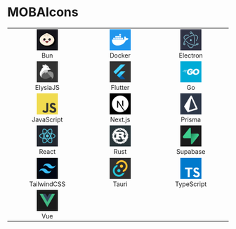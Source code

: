 # MOBAIcons

<table>
  <tr>
    <td align="center" width="1000"><img src="./icons/bun.svg" height="48" width="48"><br>Bun</td>
    <td align="center" width="1000"><img src="./icons/docker.svg" height="48" width="48"><br>Docker</td>
    <td align="center" width="1000"><img src="./icons/electron.svg" height="48" width="48"><br>Electron</td>
  </tr>
  <tr>
    <td align="center" width="1000"><img src="./icons/elysiajs.svg" height="48" width="48"><br>ElysiaJS</td>
    <td align="center" width="1000"><img src="./icons/flutter.svg" height="48" width="48"><br>Flutter</td>
    <td align="center" width="1000"><img src="./icons/go.svg" height="48" width="48"><br>Go</td>
  </tr>
  <tr>
    <td align="center" width="1000"><img src="./icons/javascript.svg" height="48" width="48"><br>JavaScript</td>
    <td align="center" width="1000"><img src="./icons/nextjs.svg" height="48" width="48"><br>Next.js</td>
    <td align="center" width="1000"><img src="./icons/prisma.svg" height="48" width="48"><br>Prisma</td>
  </tr>
  <tr>
    <td align="center" width="1000"><img src="./icons/react.svg" height="48" width="48"><br>React</td>
    <td align="center" width="1000"><img src="./icons/rust.svg" height="48" width="48"><br>Rust</td>
    <td align="center" width="1000"><img src="./icons/supabase.svg" height="48" width="48"><br>Supabase</td>
  </tr>
  <tr>
    <td align="center" width="1000"><img src="./icons/tailwindcss.svg" height="48" width="48"><br>TailwindCSS</td>
    <td align="center" width="1000"><img src="./icons/tauri.svg" height="48" width="48"><br>Tauri</td>
    <td align="center" width="1000"><img src="./icons/typescript.svg" height="48" width="48"><br>TypeScript</td>
  </tr>
  <tr>
    <td align="center" width="1000"><img src="./icons/vue.svg" height="48" width="48"><br>Vue</td>
  </tr>
</table>
